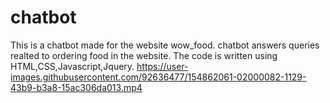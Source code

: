 # chatbot
This is a chatbot made for the website wow_food. 
chatbot answers queries realted to ordering food in the website.
The code is written using HTML,CSS,Javascript,Jquery.
https://user-images.githubusercontent.com/92636477/154862061-02000082-1129-43b9-b3a8-15ac306da013.mp4


